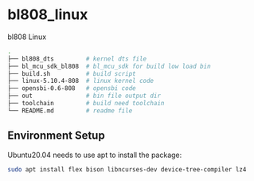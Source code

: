 # bl808_linux

bl808 Linux

```bash
.
├── bl808_dts         # kernel dts file
├── bl_mcu_sdk_bl808  # bl_mcu_sdk for build low load bin
├── build.sh          # build script
├── linux-5.10.4-808  # linux kernel code
├── opensbi-0.6-808   # opensbi code
├── out               # bin file output dir
├── toolchain         # build need toolchain
└── README.md         # readme file
```

## Environment Setup

Ubuntu20.04 needs to use apt to install the package:

```bash
sudo apt install flex bison libncurses-dev device-tree-compiler lz4
```

